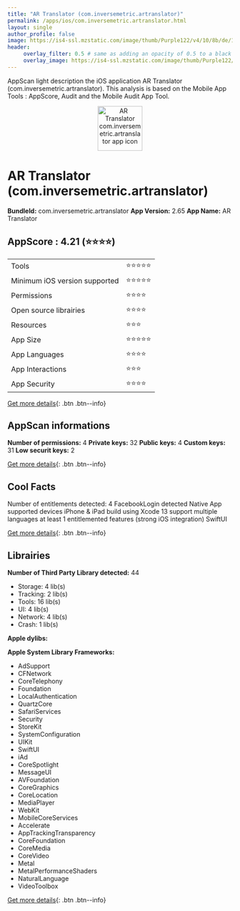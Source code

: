 ```yaml
---
title: "AR Translator (com.inversemetric.artranslator)"
permalink: /apps/ios/com.inversemetric.artranslator.html
layout: single
author_profile: false
image: https://is4-ssl.mzstatic.com/image/thumb/Purple122/v4/10/8b/de/108bde09-c7da-9965-6f9e-554de2095c8f/AppIcon-1-1x_U007emarketing-0-7-0-sRGB-85-220.png/512x512bb.jpg
header: 
     overlay_filter: 0.5 # same as adding an opacity of 0.5 to a black background
     overlay_image: https://is4-ssl.mzstatic.com/image/thumb/Purple122/v4/10/8b/de/108bde09-c7da-9965-6f9e-554de2095c8f/AppIcon-1-1x_U007emarketing-0-7-0-sRGB-85-220.png/512x512bb.jpg
---
```

AppScan light description the iOS application AR Translator (com.inversemetric.artranslator). This analysis is based on the Mobile App Tools : AppScore, Audit and the Mobile Audit App Tool.

  
  
<div style="text-align: center;"><img src="https://is4-ssl.mzstatic.com/image/thumb/Purple122/v4/10/8b/de/108bde09-c7da-9965-6f9e-554de2095c8f/AppIcon-1-1x_U007emarketing-0-7-0-sRGB-85-220.png/512x512bb.jpg" width="100" height="100" alt="AR Translator com.inversemetric.artranslator app icon"></div>  
  
# AR Translator (com.inversemetric.artranslator)

**BundleId:** com.inversemetric.artranslator
**App Version:** 2.65
**App Name:** AR Translator


## AppScore : 4.21 (⭐️⭐️⭐️⭐️) 

<table>
<tr><td> Tools </td><td> ⭐️⭐️⭐️⭐️⭐️ </td></tr>
<tr><td> Minimum iOS version supported </td><td> ⭐️⭐️⭐️⭐️⭐️ </td></tr>
<tr><td> Permissions </td><td> ⭐️⭐️⭐️⭐️ </td></tr>
<tr><td> Open source librairies </td><td> ⭐️⭐️⭐️⭐️ </td></tr>
<tr><td> Resources </td><td> ⭐️⭐️⭐️ </td></tr>
<tr><td> App Size </td><td> ⭐️⭐️⭐️⭐️⭐️ </td></tr>
<tr><td> App Languages </td><td> ⭐️⭐️⭐️⭐️ </td></tr>
<tr><td> App Interactions </td><td> ⭐️⭐️⭐️ </td></tr>
<tr><td> App Security </td><td> ⭐️⭐️⭐️⭐️ </td></tr>
</table>

[Get more details](/pricing.html){: .btn .btn--info}  
  
## AppScan informations 

**Number of permissions:** 4
**Private keys:** 32
**Public keys:** 4
**Custom keys:** 31
**Low securit keys:** 2
  
[Get more details](/pricing.html){: .btn .btn--info}

## Cool Facts

Number of entitlements detected: 4
FacebookLogin detected
Native App
supported devices iPhone & iPad
build using Xcode 13
support multiple languages
at least 1 entitlemented features (strong iOS integration)
SwiftUI
  
[Get more details](/pricing.html){: .btn .btn--info}

## Librairies 
**Number of Third Party Library detected:** 44
- Storage: 4 lib(s)
- Tracking: 2 lib(s)
- Tools: 16 lib(s)
- UI: 4 lib(s)
- Network: 4 lib(s)
- Crash: 1 lib(s)

**Apple dylibs:**


**Apple System Library Frameworks:**
- AdSupport
- CFNetwork
- CoreTelephony
- Foundation
- LocalAuthentication
- QuartzCore
- SafariServices
- Security
- StoreKit
- SystemConfiguration
- UIKit
- SwiftUI
- iAd
- CoreSpotlight
- MessageUI
- AVFoundation
- CoreGraphics
- CoreLocation
- MediaPlayer
- WebKit
- MobileCoreServices
- Accelerate
- AppTrackingTransparency
- CoreFoundation
- CoreMedia
- CoreVideo
- Metal
- MetalPerformanceShaders
- NaturalLanguage
- VideoToolbox


  
[Get more details](/pricing.html){: .btn .btn--info}


